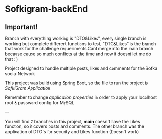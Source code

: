 # Sofkigram-backEnd
## Important!
Branch with everything working is "DTO&Likes", every single branch is working but complete different functions to test, "DTO&Likes" is the branch that work for the challenge requeriments.Cant merge into the main branch because cause so much conflicts at the time and now it doesnt let me do that :')



Project designed to handle multiple posts, likes and comments for the Sofka social Network

This project was build using Spring Boot, so the file to run the project is _SofkiGram Application_

Remember to change _application.properties_ in order to apply your localhost root & password config for MySQL


--

You will find 2 branches in this project, **main** doesn't have the Likes function, so it covers posts and comments.
The other branch was the application of DTO's for security and Likes function (Doesn't work)
